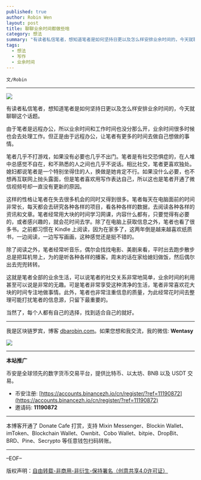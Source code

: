 ```yaml
---
published: true
author: Robin Wen
layout: post
title: 聊聊业余时间都做些啥
category: 想法
summary: "有读者私信笔者，想知道笔者是如何坚持日更以及怎么样安排业余时间的，今天就聊聊这个话题。由于笔者是远程办公，所以业余时间和工作时间也没分那么开，业余时间很多时候也会去处理工作。但正是由于远程办公，让笔者有更多的时间去做自己想做的事情。当然了，每个人都有自己的选择，找到适合自己的就好。"
tags:
  - 想法
  - 写作
  - 业余时间
---
```


`文/Robin`

***

![](https://cdn.dbarobin.com/avnqrcr.png)

有读者私信笔者，想知道笔者是如何坚持日更以及怎么样安排业余时间的，今天就聊聊这个话题。

由于笔者是远程办公，所以业余时间和工作时间也没分那么开，业余时间很多时候也会去处理工作。但正是由于远程办公，让笔者有更多的时间去做自己想做的事情。

笔者几乎不打游戏，如果没有必要也几乎不出门。笔者是有社交恐惧症的，在人堆中总感觉不自在，和不熟悉的人之间也几乎不说话。相比社交，笔者更喜欢独处。媳妇都说笔者是一个特别坐得住的人，换做是她肯定不行。如果没什么必要，也不想再互联网上抛头露面，但是笔者喜欢用写作表达自己，所以这也是笔者开通了微信视频号却一直没有更新的原因。

这样的性格让笔者在失去很多机会的同时又得到很多。笔者每天在电脑面前的时间非常长，每天都会去研究各种各样的项目，看各种各样的数据，去阅读各种各样的资讯和文章。笔者经常用大块的时间学习网课，内容什么都有，只要觉得有必要的，或者感兴趣的，就会花时间去学。除了在电脑上获取信息之外，笔者也看了很多书。之前都习惯在 Kindle 上阅读，因为在家多了，这两年倒是越来越喜欢纸质书，一边阅读，一边写写画画，这种感觉还是挺不错的。

除了阅读之外，笔者经常听音乐，偶尔会找找电影、美剧来看，平时出去跑步散步总是把耳机带上，为的是听各种各样的播客。周末的话在家给媳妇做饭，然后偶尔出去兜兜转转。

这就是笔者全部的业余生活，可以说笔者的社交关系非常地简单，业余时间的利用甚至可以说是非常的无趣。可是笔者非常享受这种清净的生活，笔者非常喜欢花大块的时间专注地做事情。此外，笔者也非常注重信息的质量，为此经常花时间去整理可能打扰笔者的信息源，只留下最重要的。

当然了，每个人都有自己的选择，找到适合自己的就好。

***

我是区块链罗宾，博客 [dbarobin.com](https://dbarobin.com/)。如果您想和我交流，我的微信: **Wentasy**

![](https://cdn.dbarobin.com/v4yywe2.png)

***

**本站推广**

币安是全球领先的数字货币交易平台，提供比特币、以太坊、BNB 以及 USDT 交易。

* 币安注册: [https://accounts.binancezh.io/cn/register/?ref=11190872](https://accounts.binancezh.io/cn/register/?ref=11190872)
* 邀请码: **11190872**

***

本博客开通了 Donate Cafe 打赏，支持 Mixin Messenger、Blockin Wallet、imToken、Blockchain Wallet、Ownbit、Cobo Wallet、bitpie、DropBit、BRD、Pine、Secrypto 等任意钱包扫码转账。

<center>
    <div class="--donate-button"
         data-button-id="f8b9df0d-af9a-460d-8258-d3f435445075"
    ></div>
</center>

***

–EOF–

版权声明：[自由转载-非商用-非衍生-保持署名（创意共享4.0许可证）](http://creativecommons.org/licenses/by-nc-nd/4.0/deed.zh)